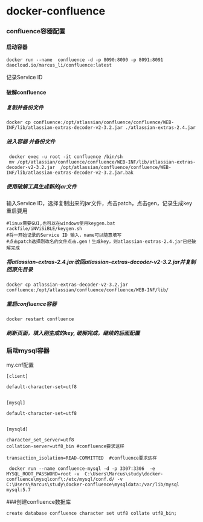 # docker-confluence 

### confluence容器配置
#### 启动容器
```
docker run --name  confluence -d -p 8090:8090 -p 8091:8091 daocloud.io/marcus_li/confluence:latest
```
记录Service ID

#### 破解confluence
##### 复制并备份文件
```
docker cp confluence:/opt/atlassian/confluence/confluence/WEB-INF/lib/atlassian-extras-decoder-v2-3.2.jar ./atlassian-extras-2.4.jar
```
##### 进入容器 并备份文件
```
 docker exec -u root -it confluence /bin/sh
 mv /opt/atlassian/confluence/confluence/WEB-INF/lib/atlassian-extras-decoder-v2-3.2.jar  /opt/atlassian/confluence/confluence/WEB-INF/lib/atlassian-extras-decoder-v2-3.2.jar.bak
```
##### 使用破解工具生成新的jar文件

输入Service ID，选择复制出来的jar文件，点击patch，点击gen，记录生成key重启要用
```
#linux需要GUI,也可以在windows使用keygen.bat
rackfile/iNViSiBLE/keygen.sh
#将一开始记录的Service ID 输入，name可以随意填写
#点击patch选择刚改名的文件点击.gen！生成key，则atlassian-extras-2.4.jar已经破解完成
```
##### 将atlassian-extras-2.4.jar改回atlassian-extras-decoder-v2-3.2.jar并复制回原先目录
```
docker cp atlassian-extras-decoder-v2-3.2.jar  confluence:/opt/atlassian/confluence/confluence/WEB-INF/lib/
```

##### 重启confluence容器
```
docker restart confluence
```

##### 刷新页面，填入刚生成的key, 破解完成，继续的后面配置


### 启动mysql容器
my.cnf配置
```
[client]

default-character-set=utf8


[mysql]

default-character-set=utf8


[mysqld]

character_set_server=utf8
collation-server=utf8_bin #confluence要求这样

transaction_isolation=READ-COMMITTED  #confluence要求这样
```

```
 docker run --name confluence-mysql -d -p 3307:3306  -e MYSQL_ROOT_PASSWORD=root -v  C:\Users\Marcus\study\docker-confluence\mysqlconf\:/etc/mysql/conf.d/ -v C:\Users\Marcus\study\docker-confluence\mysqldata:/var/lib/mysql  mysql:5.7
```
###创建confluence数据库
```
create database confluence character set utf8 collate utf8_bin;
```

